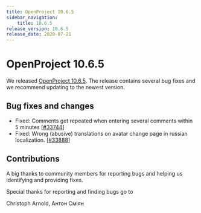 ```yaml
---
title: OpenProject 10.6.5
sidebar_navigation:
    title: 10.6.5
release_version: 10.6.5
release_date: 2020-07-21
---
```


# OpenProject 10.6.5

We released [OpenProject 10.6.5](https://community.openproject.org/versions/1446).
The release contains several bug fixes and we recommend updating to the newest version.

<!--more-->
## Bug fixes and changes

- Fixed: Comments get repeated when entering several comments within 5 minutes \[[#33744](https://community.openproject.org/wp/33744)\]
- Fixed: Wrong (abusive) translations on avatar change page in russian localization.  \[[#33888](https://community.openproject.org/wp/33888)\]

## Contributions
A big thanks to community members for reporting bugs and helping us identifying and providing fixes.

Special thanks for reporting and finding bugs go to

Christoph Arnold, Антон Сміян
